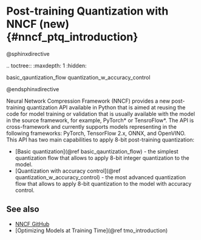 # Post-training Quantization with NNCF (new) {#nncf_ptq_introduction}

@sphinxdirective

.. toctree::
   :maxdepth: 1
   :hidden:

   basic_qauntization_flow
   quantization_w_accuracy_control

@endsphinxdirective

Neural Network Compression Framework (NNCF) provides a new post-training quantization API available in Python that is aimed at reusing the code for model training or validation that is usually available with the model in the source framework, for example, PyTorch* or TensroFlow*. The API is cross-framework and currently supports models representing in the following frameworks: PyTorch, TensorFlow 2.x, ONNX, and OpenVINO. 
This API has two main capabilities to apply 8-bit post-training quantization:
* [Basic quantization](@ref basic_qauntization_flow) - the simplest quantization flow that allows to apply 8-bit integer quantization to the model.
* [Quantization with accuracy control](@ref quantization_w_accuracy_control) - the most advanced quantization flow that allows to apply 8-bit quantization to the model with accuracy control.

## See also

* [NNCF GitHub](https://github.com/openvinotoolkit/nncf)
* [Optimizing Models at Training Time](@ref tmo_introduction)